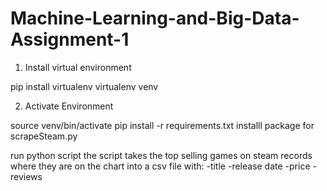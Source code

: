 # Machine-Learning-and-Big-Data-Assignment-1

1. Install virtual environment

pip install virtualenv
virtualenv venv

2. Activate Environment

source venv/bin/activate
pip install -r requirements.txt
installl package for scrapeSteam.py

run python script
the script takes the top selling games on steam
records where they are on the chart into a csv file with:
-title
-release date
-price
-reviews

